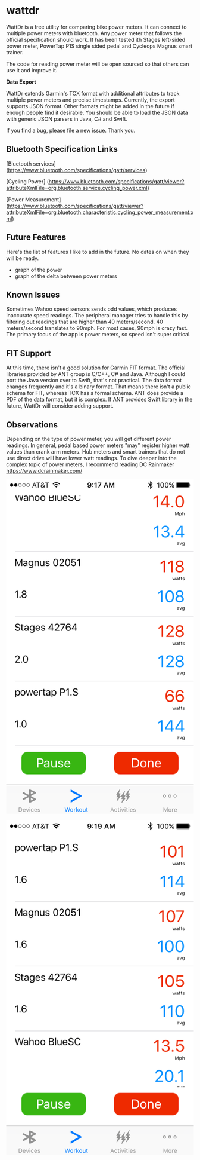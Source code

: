 # wattdr

WattDr is a free utility for comparing bike power meters. It can connect to multiple power meters with bluetooth. Any power meter that follows the official specification should work. It has been tested ith Stages left-sided power meter, PowerTap P1S single sided pedal and Cycleops Magnus smart trainer.

The code for reading power meter will be open sourced so that others can use it and improve it.

<b>Data Export</b>

WattDr extends Garmin's TCX format with additional attributes to track multiple power meters and precise timestamps. Currently, the export supports JSON format. Other formats might be added in the future if enough people find it desirable. You should be able to load the JSON data with generic JSON parsers in Java, C# and Swift.

If you find a bug, please file a new issue. Thank you.

## Bluetooth Specification Links

[Bluetooth services] (https://www.bluetooth.com/specifications/gatt/services)

[Cycling Power] (https://www.bluetooth.com/specifications/gatt/viewer?attributeXmlFile=org.bluetooth.service.cycling_power.xml)

[Power Measurement] (https://www.bluetooth.com/specifications/gatt/viewer?attributeXmlFile=org.bluetooth.characteristic.cycling_power_measurement.xml)

## Future Features

Here's the list of features I like to add in the future. No dates on when they will be ready.

- graph of the power
- graph of the delta between power meters

## Known Issues

Sometimes Wahoo speed sensors sends odd values, which produces inaccurate speed readings. The peripheral manager tries to handle this by filtering out readings that are higher than 40 meters/second. 40 meters/second translates to 90mph. For most cases, 90mph is crazy fast. The primary focus of the app is power meters, so speed isn't super critical.

## FIT Support

At this time, there isn't a good solution for Garmin FIT format. The official libraries provided by ANT group is C/C++, C# and Java. Although I could port the Java version over to Swift, that's not practical. The data format changes frequently and it's a binary format. That means there isn't a public schema for FIT, whereas TCX has a formal schema. ANT does provide a PDF of the data format, but it is complex. If ANT provides Swift library in the future, WattDr will consider adding support.

## Observations

Depending on the type of power meter, you will get different power readings. In general, pedal based power meters "may" register higher watt values than crank arm meters. Hub meters and smart trainers that do not use direct drive will have lower watt readings. To dive deeper into the complex topic of power meters, I recommend reading DC Rainmaker https://www.dcrainmaker.com/

<img src="./images/comparison_1.png">
<p>
<img src="./images/comparison_2.png">
<p>
